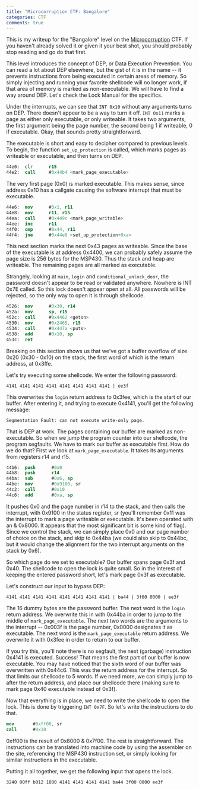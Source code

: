 ```yaml
---
title: "Microcorruption CTF: Bangalore"
categories: CTF
comments: true
---
```


This is my writeup for the "Bangalore" level on the [Microcorruption](https://microcorruption.com) CTF. If you haven't already solved it or given it your best shot, you should probably stop reading and go do that first.

This level introduces the concept of DEP, or Data Execution Prevention. You can read a lot about DEP elsewhere, but the gist of it is in the name -- it prevents instructions from being executed in certain areas of memory. So simply injecting and running your favorite shellcode will no longer work, if that area of memory is marked as non-executable. We will have to find a way around DEP. Let's check the Lock Manual for the specifics.

Under the interrupts, we can see that `INT 0x10` without any arguments turns on DEP. There doesn't appear to be a way to turn it off. `INT 0x11` marks a page as either only executable, or only writeable. It takes two arguments, the first argument being the page number, the second being 1 if writeable, 0 if executable. Okay, that sounds pretty straightforward.

The executable is short and easy to decipher compared to previous levels. To begin, the function `set_up_protection` is called, which marks pages as writeable or executable, and then turns on DEP.

```nasm
44e0:  clr      r15
44e2:  call     #0x44b4 <mark_page_executable>
```

The very first page (0x0) is marked executable. This makes sense, since address 0x10 has a callgate causing the software interrupt that must be executable.

```nasm
44e6:  mov      #0x1, r11
44e8:  mov      r11, r15
44ea:  call     #0x449c <mark_page_writable>
44ee:  inc      r11
44f0:  cmp      #0x44, r11
44f4:  jne      #0x44e8 <set_up_protection+0xa>
```

This next section marks the next 0x43 pages as writeable. Since the base of the executable is at address 0x4400, we can probably safely assume the page size is 256 bytes for the MSP430. Thus the stack and heap are writeable. The remaining pages are all marked as executable.

Strangely, looking at `main`, `login` and `conditional_unlock_door`, the password doesn't appear to be read or validated anywhere. Nowhere is INT 0x7E called. So this lock doesn't appear open at all. All passwords will be rejected, so the only way to open it is through shellcode.

```nasm
4526:  mov      #0x30, r14
452a:  mov      sp, r15
452c:  call     #0x4462 <getsn>
4530:  mov      #0x2465, r15
4534:  call     #0x447a <puts>
4538:  add      #0x10, sp
453c:  ret
```

Breaking on this section shows us that we've got a buffer overflow of size 0x20 (0x30 - 0x10) on the stack, the first word of which is the return address, at 0x3ffe.

Let's try executing some shellcode. We enter the following password:

```
4141 4141 4141 4141 4141 4141 4141 4141 | ee3f
```

This overwrites the `login` return address to 0x3fee, which is the start of our buffer. After entering it, and trying to execute 0x4141, you'll get the following message:

```
Segmentation Fault: can not execute write-only page.
```

That is DEP at work. The pages containing our buffer are marked as non-executable. So when we jump the program counter into our shellcode, the program segfaults. We have to mark our buffer as executable first. How do we do that? First we look at `mark_page_executable`. It takes its arguments from registers r14 and r15.

```nasm
44b6:  push      #0x0
44b8:  push      r14
44ba:  sub       #0x6, sp
44be:  mov       #0x9100, sr
44c2:  call      #0x10
44c6:  add       #0xa, sp
```

It pushes 0x0 and the page number in r14 to the stack, and then calls the interrupt, with 0x9100 in the status register, sr (you'll remember 0x11 was the interrupt to mark a page writeable or executable. It's been operated with an & 0x8000. It appears that the most significant bit is some kind of flag). Since we control the stack, we can simply place 0x0 and our page number of choice on the stack, and skip to 0x44ba (we could also skip to 0x44bc, but it would change the alignment for the two interrupt arguments on the stack by 0x6).

So which page do we set to executable? Our buffer spans page 0x3f and 0x40. The shellcode to open the lock is quite small. So in the interest of keeping the entered password short, let's mark page 0x3f as executable.

Let's construct our input to bypass DEP:

```
4141 4141 4141 4141 4141 4141 4141 4141 | ba44 | 3f00 0000 | ee3f
```

The 16 dummy bytes are the password buffer. The next word is the `login` return address. We overwrite this in with 0x44ba in order to jump to the middle of `mark_page_executable`. The next two words are the arguments to the interrupt -- 0x003f is the page number, 0x0000 designates it as executable. The next word is the `mark_page_executable` return address. We overwrite it with 0x3fee in order to return to our buffer.

If you try this, you'll note there is no segfault, the next (garbage) instruction 0x4141 is executed. Success! That means the first part of our buffer is now executable. You may have noticed that the sixth word of our buffer was overwritten with 0x44c6. This was the return address for the interrupt. So that limits our shellcode to 5 words. If we need more, we can simply jump to after the return address, and place our shellcode there (making sure to mark page 0x40 executable instead of 0x3f).

Now that everything is in place, we need to write the shellcode to open the lock. This is done by triggering `INT 0x7F`. So let's write the instructions to do that.

```nasm
mov       #0xff00, sr
call      #0x10
```

0xff00 is the result of 0x8000 & 0x7f00. The rest is straightforward. The instructions can be translated into machine code by using the assembler on the site, referencing the MSP430 instruction set, or simply looking for similar instructions in the executable.

Putting it all together, we get the following input that opens the lock.

```
3240 00ff b012 1000 4141 4141 4141 4141 ba44 3f00 0000 ee3f
```
